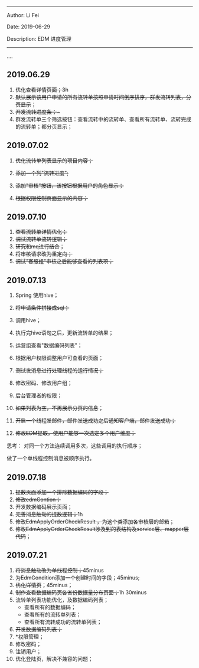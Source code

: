 -----

Author: Li Fei

Date: 2019-06-29

Description: EDM 进度管理

-----

….

## 2019.06.29

1. ~~优化查看详情页面；3h~~
2. ~~默认展示该用户申请的所有流转单按照申请时间倒序排序，群发流转列表，分页显示~~；
3. ~~开发流转进度条；~~~
4. 群发流转单三个筛选按钮：查看流转中的流转单、查看所有流转单、流转完成的流转单；都分页显示；





## 2019.07.02

1. ~~优化流转单列表显示的项目内容；~~

2. ~~添加一个列"流转进度";~~

3. ~~添加"审核"按钮，该按钮根据用户的角色显示；~~

4. ~~根据权限控制页面显示的内容；~~



## 2019.07.10

1. ~~查看流转单详情优化；~~
2. ~~调试流转单流转逻辑；~~
3. ~~研究和mq进行结合~~；
4. ~~将审核请求改为重定向；~~
5. ~~调试"客服组"审核之后能够查看的列表项；~~

## 2019.07.13

1. Spring 使用hive；

2. ~~将申请条件拼接成sql；~~

3. 调用hive；

4. 执行完hive语句之后，更新流转单的结果；

5. 运营组查看"数据编码列表"；

6. 根据用户权限调整用户可查看的页面；

7. ~~测试发消息进行处理线程的运行情况；~~

8. 修改密码、修改用户组；

9. 后台管理者的权限；

10. ~~如果列表为空，不再展示分页的信息~~；

11. ~~开启一个线程发邮件，邮件发送成功之后通知客户端，邮件发送成功；~~

12. ~~修改EDM提取，使用户能够一次选定多个用户维度；~~

思考： 对同一个方法连续调用多次，这些调用的执行顺序；

   做了一个单线程控制消息被顺序执行。

## 2019.07.18

1. ~~提数页面添加一个排除数据编码的字段；~~
2. ~~修改edmContion；~~
3. 开发数据编码展示页面；
4. ~~完善消息触动的提数逻辑；~~1h
5. ~~修改EdmApplyOrderCheckResult ，为这个类添加各审核层的邮箱~~；
6. ~~修改EdmApplyOrderCheckResult涉及到的表结构及service层、mapper层代码~~；

## 2019.07.21

1. ~~将消息触动改为单线程控制；~~45minus
2. ~~为EdmCondition添加一个创建时间的字段~~；45minus;
3. ~~优化详情页~~；45minus；
4. ~~制作查看数据编码页各省份数据量分布页面；~~1h 30minus
5. 流转单列表功能优化，及数据编码列表；
   - 查看所有的数据编码；
   - 查看所有的流转单列表；
   - 查看所有流转成功的流转单列表；
6. ~~开发数据编码列表；~~
7. *权限管理；
8. 修改密码；
9. 注销用户；
10. 优化登陆页，解决不兼容的问题；





